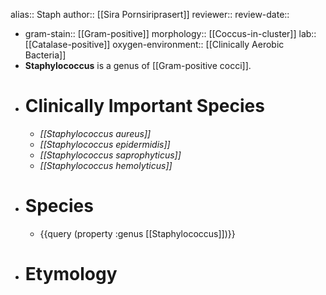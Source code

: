 alias:: Staph
author:: [[Sira Pornsiriprasert]] 
reviewer::
review-date::

- gram-stain:: [[Gram-positive]]
  morphology:: [[Coccus-in-cluster]] 
  lab:: [[Catalase-positive]]
  oxygen-environment:: [[Clinically Aerobic Bacteria]]
- **Staphylococcus** is a genus of [[Gram-positive cocci]].
- # Clinically Important Species
	- *[[Staphylococcus aureus]]*
	- *[[Staphylococcus epidermidis]]*
	- *[[Staphylococcus saprophyticus]]*
	- *[[Staphylococcus hemolyticus]]*
- # Species
	- {{query (property :genus [[Staphylococcus]])}}
- # Etymology
